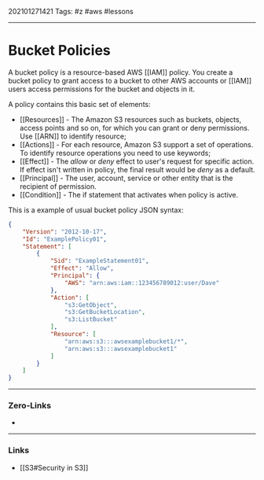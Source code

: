 202101271421
Tags: #z #aws #lessons

---
# Bucket Policies

A bucket policy is a resource-based AWS [[IAM]] policy. You create a bucket policy to grant access to a bucket to other AWS accounts or [[IAM]] users access permissions for the bucket and objects in it.

A policy contains this basic set of elements:

- [[Resources]] - The Amazon S3 resources such as buckets, objects, access points and so on, for which you can grant or deny permissions. Use [[ARN]] to identify resource;
- [[Actions]] - For each resource, Amazon S3 support a set of operations. To identify resource operations you need to use keywords;
- [[Effect]] - The _allow_ or _deny_ effect to user's request for specific action. If effect isn't written in policy, the final result would be _deny_ as a default.
- [[Principal]] - The user, account, service or other entity that is the recipient of permission.
- [[Condition]] - The if statement that activates when policy is active.

This is a example of usual bucket policy JSON syntax:

```json
{
    "Version": "2012-10-17",
    "Id": "ExamplePolicy01",
    "Statement": [
        {
            "Sid": "ExampleStatement01",
            "Effect": "Allow",
            "Principal": {
                "AWS": "arn:aws:iam::123456789012:user/Dave"
            },
            "Action": [
                "s3:GetObject",
                "s3:GetBucketLocation",
                "s3:ListBucket"
            ],
            "Resource": [
                "arn:aws:s3:::awsexamplebucket1/*",
                "arn:aws:s3:::awsexamplebucket1"
            ]
        }
    ]
}
```

---
### Zero-Links
- 
---
### Links
- [[S3#Security in S3]]